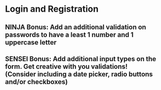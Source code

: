 # Login and Registration

## NINJA Bonus: Add an additional validation on passwords to have a least 1 number and 1 uppercase letter

## SENSEI Bonus: Add additional input types on the form. Get creative with you validations! (Consider including a date picker, radio buttons and/or checkboxes)